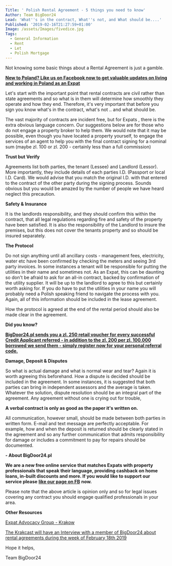 ```yaml
---
Title: ' Polish Rental Agreement - 5 things you need to know'
Author: Team BigDoor24
Lead: 'What''s in the contract, What''s not, and What should be....'
Published: '2019-02-16T21:27:59+01:00'
Image: /assets/Images/fivedice.jpg
Tags:
  - General Information
  - Rent
  - Let
  - Polish Mortgage
---
```

Not knowing some basic things about a Rental Agreement is just a gamble.

[**New to Poland? Like us on Facebook now to get valuable updates on living and working in Poland as an Expat**](https://www.facebook.com/bigdoor24/)

<div class="sharethis-inline-share-buttons"></div>

Let's start with the important point that rental contracts are civil rather than state agreements and so what is in them will determine how smoothly they operate and how they end. Therefore, it's very important that before you sign you know what's in the contract, what's not  .. and what should be. 

The vast majority of contracts are incident free, but for Expats , there is the extra obvious language concern. Our suggestions below are for those who do not engage a property broker to help them.  We would note that it may be possible, even though you have located a property yourself, to engage the services of an agent to help you with the final contract signing for a nominal sum (maybe zl. 100 or zl. 200 - certainly less than a full commission) 

**Trust but Verify**

Agreements list both parties, the tenant (Lessee) and Landlord (Lessor). More importantly, they include details of each parties I.D. (Passport or local I.D. Card). We would advise that you match the original I.D. with that entered to the contract of the other party during the signing process. Sounds obvious but you would be amazed by the number of people we have heard neglect this precaution.

**Safety & Insurance**

It is the landlords responsibility, and they should confirm this within the contract, that all legal regulations regarding fire and safety of the property have been satisfied. It is also the responsibility of the Landlord to insure the premises, but this does not cover the tenants property and so should be insured separately.

**The Protocol**

Do not sign anything until  all ancillary costs - management fees, electricity, water etc have been confirmed by checking the meters and seeing 3rd party invoices. In some instances a tenant will be responsible for putting the utilities in their name and sometimes not. As an Expat, this can be daunting so don't be afraid to ask for an all-in contract, backed by confirmation of the utility supplier. It will be up to the landlord to agree to this but certainly worth asking for. If you do have to put the utilities in your name you will probably need a Polish speaking friend to navigate the process with you. Again, all of this information should be included in the lease agreement.

How the protocol is agreed at the end of the rental period should also be made clear in the agreement.

**Did you know?**

[**BigDoor24.pl sends you a zl. 250 retail voucher for every successful Credit Applicant referred - in addition to the zl. 200 per zl. 100,000 borrowed we send them - simply register now for your personal referral code.**](https://bigdoor24.pl/)

**Damage, Deposit & Disputes**

So what is actual damage and what is normal wear and tear? Again it is worth agreeing this beforehand. How a dispute is decided should be included in the agreement. In some instances, it is suggested that both parties can bring in independent assessors and the average is taken. Whatever the solution, dispute resolution should be an integral part of the agreement. Any agreement without one is crying out for trouble,

**A verbal contract is only as good as the paper it's written on.**

All communication, however small, should be made between both parties in written form. E-mail and text message are perfectly acceptable. For example, how and when the deposit is returned should be clearly stated in the agreement and so any further communication that admits responsibility for damage or includes a commitment to pay for repairs should be documented.

**\- About BigDoor24.pl**

**We are a new free online service that matches Expats with property professionals that speak their language, providing cashback on home loans, in-built discounts and more. If you would like to support our service please** [**like our page on FB**](https://www.facebook.com/bigdoor24/) **now.**

Please note that the above article is opinion only and so for legal issues covering any contract you should engage qualified professionals in your area.

**Other Resources**

[Expat Advocacy Group - Krakow](https://www.facebook.com/groups/2026099667632725/)

[The Krakcast will have an Interview with a member of BigDoor24 about rental agreements during the week of February 18th 2019](https://www.krakcast.pl/)

Hope it helps,

Team BigDoor24
